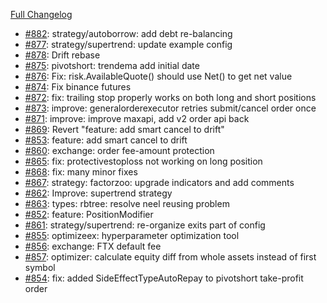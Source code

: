 [Full Changelog](https://github.com/c9s/bbgo/compare/v1.38.0...main)

 - [#882](https://github.com/c9s/bbgo/pull/882): strategy/autoborrow: add debt re-balancing
 - [#877](https://github.com/c9s/bbgo/pull/877): strategy/supertrend: update example config
 - [#878](https://github.com/c9s/bbgo/pull/878): Drift rebase
 - [#875](https://github.com/c9s/bbgo/pull/875): pivotshort: trendema add initial date
 - [#876](https://github.com/c9s/bbgo/pull/876): Fix: risk.AvailableQuote() should use Net() to get net value
 - [#874](https://github.com/c9s/bbgo/pull/874): Fix binance futures
 - [#872](https://github.com/c9s/bbgo/pull/872): fix: trailing stop properly works on both long and short positions
 - [#873](https://github.com/c9s/bbgo/pull/873): improve: generalorderexecutor retries submit/cancel order once
 - [#871](https://github.com/c9s/bbgo/pull/871): improve: improve maxapi, add v2 order api back
 - [#869](https://github.com/c9s/bbgo/pull/869): Revert "feature: add smart cancel to drift"
 - [#853](https://github.com/c9s/bbgo/pull/853): feature: add smart cancel to drift
 - [#860](https://github.com/c9s/bbgo/pull/860): exchange: order fee-amount protection
 - [#865](https://github.com/c9s/bbgo/pull/865): fix: protectivestoploss not working on long position
 - [#868](https://github.com/c9s/bbgo/pull/868): fix: many minor fixes
 - [#867](https://github.com/c9s/bbgo/pull/867): strategy: factorzoo: upgrade indicators and add comments
 - [#862](https://github.com/c9s/bbgo/pull/862): Improve: supertrend strategy
 - [#863](https://github.com/c9s/bbgo/pull/863): types: rbtree: resolve neel reusing problem
 - [#852](https://github.com/c9s/bbgo/pull/852): feature: PositionModifier
 - [#861](https://github.com/c9s/bbgo/pull/861): strategy/supertrend: re-organize exits part of config
 - [#855](https://github.com/c9s/bbgo/pull/855): optimizeex: hyperparameter optimization tool
 - [#856](https://github.com/c9s/bbgo/pull/856): exchange: FTX default fee
 - [#857](https://github.com/c9s/bbgo/pull/857): optimizer: calculate equity diff from whole assets instead of first symbol
 - [#854](https://github.com/c9s/bbgo/pull/854): fix: added SideEffectTypeAutoRepay to pivotshort take-profit order
